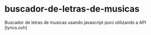 # buscador-de-letras-de-musicas
Buscador de letras de musicas usando javascript puro utilizando a API [lyrics.ovh]
